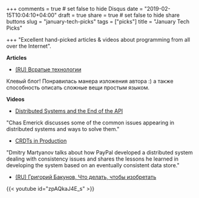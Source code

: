 +++
comments = true	# set false to hide Disqus
date = "2019-02-15T10:04:10+04:00"
draft = true
share = true	# set false to hide share buttons
slug = "january-tech-picks"
tags = ["picks"]
title = "January Tech Picks"

+++
"Excellent hand-picked articles & videos about programming from all over the Internet".

<!--more-->

**Articles**

* [(RU) Всратые технологии](https://vas3k.ru/inside/35)

Клевый блог! Понравилась манера изложения автора :) а также способность описать
сложные вещи простым языком.

**Videos**

* [Distributed Systems and the End of the API](https://www.infoq.com/presentations/problems-distributed-systems)

"Chas Emerick discusses some of the common issues appearing in distributed
systems and ways to solve them."

* [CRDTs in Production](https://www.infoq.com/presentations/crdt-production)

"Dmitry Martyanov talks about how PayPal developed a distributed system dealing
with consistency issues and shares the lessons he learned in developing the
system based on an eventually consistent data store."

* [(RU) Григорий Бакунов, Что делать, чтобы изобретать](https://www.youtube.com/watch?v=zpAQkaJ4E_s)

{{< youtube id="zpAQkaJ4E_s" >}}
